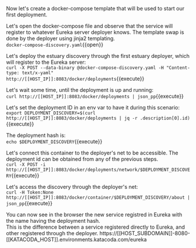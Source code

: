 Now let's create a docker-compose template that will be used to start our first deployment.  

Let's open the docker-compose file and observe that the service will register to whatever Eureka server deployer knows. The template swap is done by the deployer using jinja2 templating.   
`docker-compose-discovery.yaml`{{open}}

Let's deploy the estuary discovery through the first estuary deployer, which will register to the Eureka server:   
`curl -X POST --data-binary @docker-compose-discovery.yaml -H "Content-type: text/x-yaml" http://[[HOST_IP]]:8083/docker/deployments`{{execute}}

Let's wait some time, until the deployment is up and running:  
`curl http://[[HOST_IP]]:8083/docker/deployments | json_pp`{{execute}}

Let's set the deployment ID in an env var to have it during this scenario:
`export DEPLOYMENT_DISCOVERY=$(curl http://[[HOST_IP]]:8083/docker/deployments | jq -r .description[0].id)`{{execute}}  

The deployment hash is:  
`echo $DEPLOYMENT_DISCOVERY`{{execute}}  

Let's connect this container to the deployer's net to be accessible. The deployment id can be obtained from any of the previous steps.  
`curl -X POST -i http://[[HOST_IP]]:8083/docker/deployments/network/$DEPLOYMENT_DISCOVERY`{{execute}}

Let's access the discovery through the deployer's net:  
`curl -H Token:None http://[[HOST_IP]]:8083/docker/container/$DEPLOYMENT_DISCOVERY/about | json_pp`{{execute}}

You can now see in the browser the new service registred in Eureka with the name having the deployment hash.  
This is the difference between a service registered directly to Eureka, and other registered through the deployer. 
https://[[HOST_SUBDOMAIN]]-8080-[[KATACODA_HOST]].environments.katacoda.com/eureka

